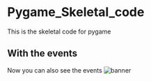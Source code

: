 # Pygame_Skeletal_code
This is the skeletal code for pygame

## With the events
Now you can also see the events
![banner](/assets/skeleta_code_printing_the_events.gif)
